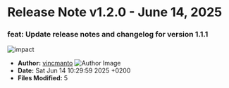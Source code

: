 # Release Note v1.2.0 - June 14, 2025


### feat: Update release notes and changelog for version 1.1.1

![impact](https://img.shields.io/badge/impact-medium-yellow?style=flat-square)
- **Author:** [vincmanto](https://github.com/vincmanto) ![Author Image](https://avatars.githubusercontent.com/vincmanto?size=40)
- **Date:** Sat Jun 14 10:29:59 2025 +0200
- **Files Modified:** 5
    
